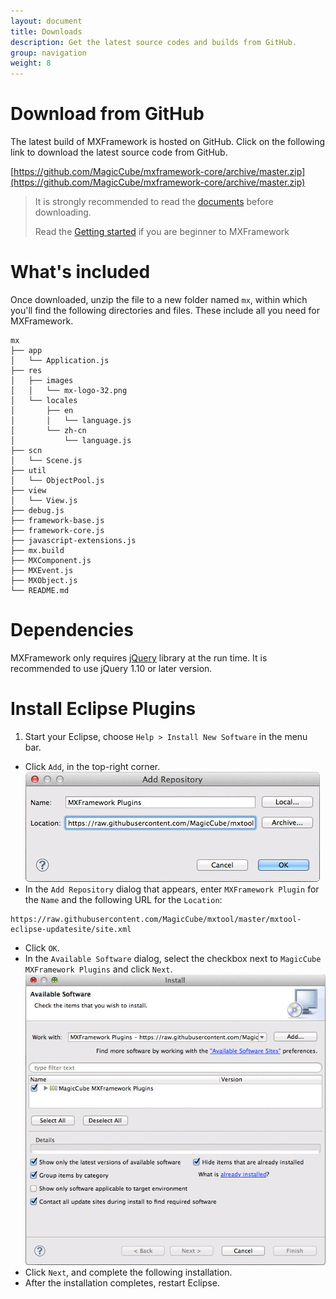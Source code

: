 ```yaml
---
layout: document
title: Downloads
description: Get the latest source codes and builds from GitHub.
group: navigation
weight: 8
---
```


# Download from GitHub
The latest build of MXFramework is hosted on GitHub. Click on the following link to download the latest source code from GitHub.

[https://github.com/MagicCube/mxframework-core/archive/master.zip](https://github.com/MagicCube/mxframework-core/archive/master.zip)

> It is strongly recommended to read the [documents](./documents) before downloading.
>
> Read the [Getting started](./documents/getting-started.html) if you are beginner to MXFramework 

# What's included
Once downloaded, unzip the file to a new folder named `mx`, within which you'll find the following directories and files.
These include all you need for MXFramework. 

```
mx
├── app
│   └── Application.js
├── res
│   ├── images
│   │   └── mx-logo-32.png
│   └── locales
│       ├── en
│       │   └── language.js
│       └── zh-cn
│           └── language.js
├── scn
│   └── Scene.js
├── util
│   └── ObjectPool.js
├── view
│   └── View.js
├── debug.js
├── framework-base.js
├── framework-core.js
├── javascript-extensions.js
├── mx.build
├── MXComponent.js
├── MXEvent.js
├── MXObject.js
└── README.md 
```  

# Dependencies
MXFramework only requires [jQuery](http://jquery.com) library at the run time. It is recommended to use jQuery 1.10 or later version.



# Install Eclipse Plugins

1. Start your Eclipse, choose `Help > Install New Software` in the menu bar.
-  Click `Add`, in the top-right corner.![](documents/images/add-repository.jpg)
-  In the `Add Repository` dialog that appears, enter `MXFramework Plugin` for the `Name` and the following URL for the `Location`:
```
https://raw.githubusercontent.com/MagicCube/mxtool/master/mxtool-eclipse-updatesite/site.xml
```
-  Click `OK`.
-  In the `Available Software` dialog, select the checkbox next to `MagicCube MXFramework Plugins` and click `Next`.![](documents/images/install-plugins.jpg)
-  Click `Next`, and complete the following installation. 
-  After the installation completes, restart Eclipse.